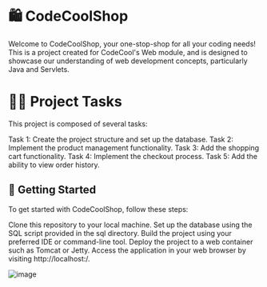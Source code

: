 # 🛍️ CodeCoolShop
Welcome to CodeCoolShop, your one-stop-shop for all your coding needs! This is a project created for CodeCool's Web module, and is designed to showcase our understanding of web development concepts, particularly Java and Servlets.

# 👨‍💻 Project Tasks
This project is composed of several tasks:

Task 1: Create the project structure and set up the database.
Task 2: Implement the product management functionality.
Task 3: Add the shopping cart functionality.
Task 4: Implement the checkout process.
Task 5: Add the ability to view order history.
## 🚀 Getting Started
To get started with CodeCoolShop, follow these steps:

Clone this repository to your local machine.
Set up the database using the SQL script provided in the sql directory.
Build the project using your preferred IDE or command-line tool.
Deploy the project to a web container such as Tomcat or Jetty.
Access the application in your web browser by visiting http://localhost:<port>/.

![image](https://user-images.githubusercontent.com/99211882/220448912-b8799c4f-421e-43c1-b905-ba9f005166b0.png)
